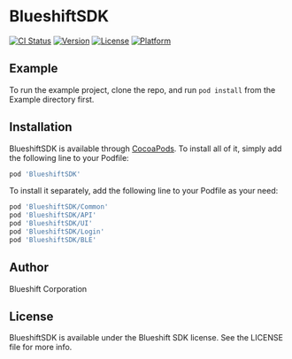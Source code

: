 # BlueshiftSDK

[![CI Status](https://img.shields.io/travis/blueshiftcorp/BlueshiftSDK.svg?style=flat)](https://travis-ci.org/blueshiftcorp/BlueshiftSDK)
[![Version](https://img.shields.io/cocoapods/v/BlueshiftSDK.svg?style=flat)](https://cocoapods.org/pods/BlueshiftSDK)
[![License](https://img.shields.io/cocoapods/l/BlueshiftSDK.svg?style=flat)](https://cocoapods.org/pods/BlueshiftSDK)
[![Platform](https://img.shields.io/cocoapods/p/BlueshiftSDK.svg?style=flat)](https://cocoapods.org/pods/BlueshiftSDK)

## Example

To run the example project, clone the repo, and run `pod install` from the Example directory first.

## Installation

BlueshiftSDK is available through [CocoaPods](https://cocoapods.org). To install all of it, simply add the following line to your Podfile:

```ruby
pod 'BlueshiftSDK'
```

To install it separately, add the following line to your Podfile as your need:

```ruby
pod 'BlueshiftSDK/Common'
pod 'BlueshiftSDK/API'
pod 'BlueshiftSDK/UI'
pod 'BlueshiftSDK/Login'
pod 'BlueshiftSDK/BLE'
```

## Author

Blueshift Corporation

## License

BlueshiftSDK is available under the Blueshift SDK license. See the LICENSE file for more info.
